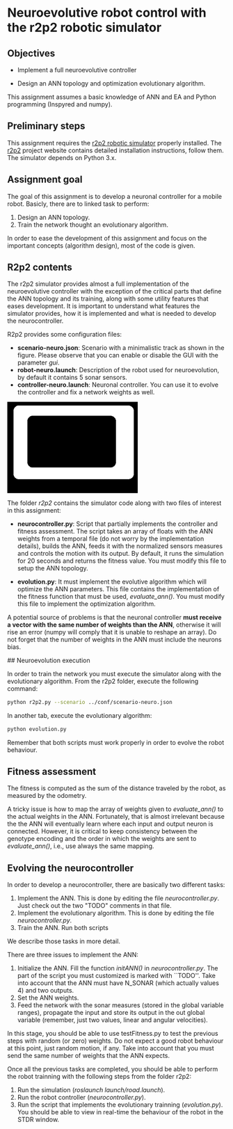 # Neuroevolutive robot control with the r2p2 robotic simulator

## Objectives

* Implement a full neuroevolutive controller

* Design an ANN topology and optimization evolutionary algorithm.

This assignment assumes a basic knowledge of ANN and EA and Python programming (Inspyred and numpy).

## Preliminary steps

This assignment requires the [r2p2 robotic simulator](https://github.com/ISG-UAH/r2p2) properly installed. The [r2p2](https://github.com/ISG-UAH/r2p2) project website contains detailed installation instructions, follow them. The simulator depends on Python 3.x.

## Assignment goal

The goal of this assignment is to develop a neuronal controller for a mobile robot. Basicly, there are to linked task to perform:

1. Design an ANN topology.
2. Train the network thought an evolutionary algorithm.

In order to ease the development of this assignment and focus on the important concepts (algorithm design), most of the code is given.

## R2p2 contents

The r2p2 simulator provides almost a full implementation of the neuroevolutive controller with the exception of the critical parts that define the ANN topology and its training, along with some utility features that eases development. It is important to understand what features the simulator provides, how it is implemented and what is needed to develop the neurocontroller.

R2p2 provides some configuration files:

* **scenario-neuro.json**: Scenario with a minimalistic track as shown in the figure. Please observe that you can enable or disable the GUI with the parameter *gui*.
* **robot-neuro.launch**: Description of the robot used for neuroevolution, by default it contains 5 sonar sensors.
* **controller-neuro.launch**: Neuronal controller. You can use it to evolve the controller and fix a network weights as well.

<img align="center" src="track_2.png" width="300">

The folder *r2p2* contains the simulator code along with two files of interest in this assignment:

* **neurocontroller.py**: Script that partially implements the controller and fitness assessment. The script takes an array of floats with the ANN weights from a temporal file (do not worry by the implementation details), builds the ANN, feeds it with the normalized sensors measures and controls the motion with its output. By default, it runs the simulation for 20 seconds and returns the fitness value. You must modify this file to setup the ANN topology.

* **evolution.py**: It must implement the evolutive algorithm which will optimize the ANN parameters. This file contains the implementation of the fitness function that must be used, *evaluate_ann()*. You must modify this file to implement the optimization algorithm.

A potential source of problems is that the neuronal controller **must receive a vector with the same number of weights than the ANN**, otherwise it will rise an error (numpy will comply that it is unable to reshape an array). Do not forget that the number of weights in the ANN must include the neurons bias.

## Neuroevolution execution

In order to train the network you must execute the simulator along with the evolutionary algorithm. From the r2p2 folder, execute the following command:

```Bash
python r2p2.py --scenario ../conf/scenario-neuro.json
```

In another tab, execute the evolutionary algorithm:

```Bash
python evolution.py
```
Remember that both scripts must work properly in order to evolve the robot behaviour.

## Fitness assessment

The fitness is computed as the sum of the distance traveled by the robot, as measured by the odometry. 

A tricky issue is how to map the array of weights given to *evaluate_ann()* to the actual weights in the ANN. Fortunately, that is almost irrelevant because the the ANN will eventually learn where each input and output neuron is connected. However, it is critical to keep consistency between the genotype encoding and the order in which the weights are sent to *evaluate_ann()*, i.e., use always the same mapping.

## Evolving the neurocontroller

In order to develop a neurocontroller, there are basically two different tasks:

1. Implement the ANN. This is done by editing the file *neurocontroller.py*. Just check out the two "TODO" comments in that file. 
2. Implement the evolutionary algorithm. This is done by editing the file *neurocontroller.py*. 
3. Train the ANN. Run both scripts

We describe those tasks in more detail.

There are three issues to implement the ANN:

1. Initialize the ANN. Fill the function *initANN()* in *neurocontroller.py*. The part of the script you must customized is marked with ``TODO''. Take into account that the ANN must have N_SONAR (which actually values 4) and two outputs.
2. Set the ANN weights.
3. Feed the network with the sonar measures (stored in the global variable ranges), propagate the input and store its output in the out global variable (remember, just two values, linear and angular velocities).

In this stage, you should be able to use testFitness.py to test the previous steps with random (or zero) weights. Do not expect a good robot behaviour at this point, just random motion, if any. Take into account that you must send the same number of weights that the ANN expects.

Once all the previous tasks are completed, you should be able to perform the robot trainning with the following steps from the folder r2p2:

1. Run the simulation (*roslaunch launch/road.launch*).
2. Run the robot controller (*neurocontroller.py*).
3. Run the script that implements the evolutionary trainning (*evolution.py*). You should be able to view in real-time the behaviour of the robot in the STDR window.
